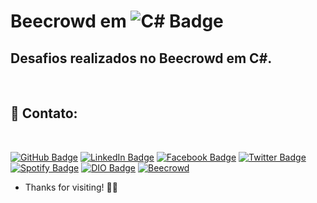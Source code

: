 # Beecrowd em ![C# Badge](https://img.shields.io/badge/C%23-239120?style=for-the-badge&logo=c-sharp&logoColor=white")

<h2> Desafios realizados no Beecrowd em C#. </h2><br/>


## 📱 Contato: 
<br/>

[![GitHub Badge](https://img.shields.io/badge/GitHub-100000?style=for-the-badge&logo=github&logoColor=whiteColor=white&link=https://github.com/lucasmarcuzo)](https://github.com/lucasmarcuzo) [![LinkedIn Badge](	https://img.shields.io/badge/LinkedIn-0077B5?style=for-the-badge&logo=linkedin&logoColor=white=white&link=https://www.linkedin.com/in/lucasmarcuzo/)](https://www.linkedin.com/in/lucasmarcuzo/) [![Facebook Badge](https://img.shields.io/badge/Facebook-1877F2?style=for-the-badge&logo=facebook&logoColor=white&link=https://facebook.com/LucasMarcuzzo)](https://facebook.com/LucasMarcuzzo) [![Twitter Badge](https://img.shields.io/badge/Twitter-1DA1F2?style=for-the-badge&logo=twitter&logoColor=white&link=https://twitter.com/lucassolace)](https://twitter.com/lucassolace) [![Spotify Badge]( https://img.shields.io/badge/Spotify-1ED760?&style=for-the-badge&logo=spotify&logoColor=white&https://open.spotify.com/user/12186237186?si=a631a4d1b13b441b)](https://open.spotify.com/user/12186237186?si=a631a4d1b13b441b) [![DIO Badge](https://img.shields.io/badge/Digital%20Inovation%20One-red?style=for-the-badge&link=https://web.dio.me/users/lucas_marcuzo)](https://web.dio.me/users/lucas_marcuzo) [![Beecrowd](https://img.shields.io/badge/beecrowd-purple?style=for-the-badge&link=https://resources.beecrowd.com.br/judge/favicon.ico?1635097036)](https://www.beecrowd.com.br/judge/pt/profile/510115)

- Thanks for visiting! ✌🏻

